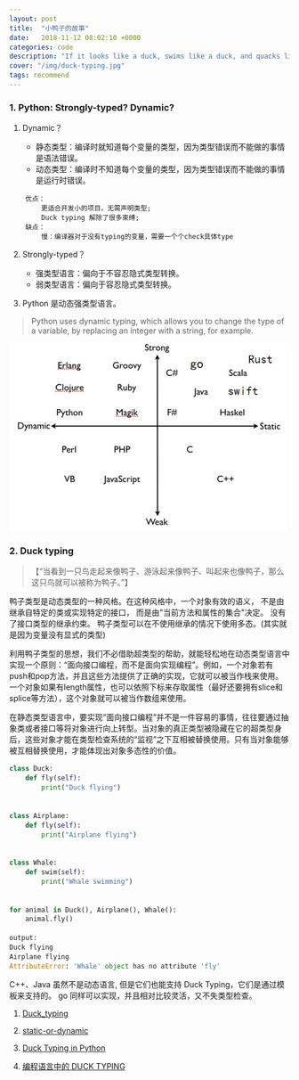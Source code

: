 ```yaml
---
layout: post
title:  "小鸭子的故事"
date:   2018-11-12 08:02:10 +0000
categories: code
description: "If it looks like a duck, swims like a duck, and quacks like a duck, then it probably is a duck."
cover: "/img/duck-typing.jpg"
tags: recommend
---
```

### 1. Python: Strongly-typed? Dynamic?

1. Dynamic？

    - 静态类型：编译时就知道每个变量的类型，因为类型错误而不能做的事情是语法错误。
    - 动态类型：编译时不知道每个变量的类型，因为类型错误而不能做的事情是运行时错误。
```
    优点：
        更适合开发小的项目，无需声明类型;
        Duck typing 解除了很多束缚;
    缺点：
        慢：编译器对于没有typing的变量，需要一个个check具体type
```

2. Strongly-typed？

    - 强类型语言：偏向于不容忍隐式类型转换。
    - 弱类型语言：偏向于容忍隐式类型转换。

3. Python 是动态强类型语言。

> Python uses dynamic typing, which allows you to change the type of a variable, by replacing an integer with a string, for example.

![lang](/img/programing_lang.jpg)


### 2. Duck typing

>【“当看到一只鸟走起来像鸭子、游泳起来像鸭子、叫起来也像鸭子，那么这只鸟就可以被称为鸭子。”】

鸭子类型是动态类型的一种风格。在这种风格中，一个对象有效的语义，
不是由继承自特定的类或实现特定的接口，
而是由"当前方法和属性的集合"决定。
没有了接口类型的继承约束。
鸭子类型可以在不使用继承的情况下使用多态。(其实就是因为变量没有显式的类型)

利用鸭子类型的思想，我们不必借助超类型的帮助，就能轻松地在动态类型语言中实现一个原则：“面向接口编程，而不是面向实现编程”。例如，一个对象若有push和pop方法，并且这些方法提供了正确的实现，它就可以被当作栈来使用。一个对象如果有length属性，也可以依照下标来存取属性（最好还要拥有slice和splice等方法），这个对象就可以被当作数组来使用。

在静态类型语言中，要实现“面向接口编程”并不是一件容易的事情，往往要通过抽象类或者接口等将对象进行向上转型。当对象的真正类型被隐藏在它的超类型身后，这些对象才能在类型检查系统的“监视”之下互相被替换使用。只有当对象能够被互相替换使用，才能体现出对象多态性的价值。

```python
class Duck:
    def fly(self):
        print("Duck flying")


class Airplane:
    def fly(self):
        print("Airplane flying")


class Whale:
    def swim(self):
        print("Whale swimming")


for animal in Duck(), Airplane(), Whale():
    animal.fly()

output:
Duck flying
Airplane flying
AttributeError: 'Whale' object has no attribute 'fly'

```

C++、Java 虽然不是动态语言, 但是它们也能支持 Duck Typing，它们是通过模板来支持的。
go 同样可以实现，并且相对比较灵活，又不失类型检查。

<div class="footnotes">
  <ol>
    <li>
      <p><a href="https://en.wikipedia.org/wiki/Duck_typing">Duck_typing</a></p>
    </li>
    <li>
      <p><a href="https://dustyprogrammer-blog.tumblr.com/post/16746798643/should-your-start-up-go-static-or-dynamic">static-or-dynamic</a></p>
    </li>
    <li>
      <p><a href="http://www.voidspace.org.uk/python/articles/duck_typing.shtml">Duck Typing in Python</a></p>
    </li>
    <li>
      <p><a href="https://segmentfault.com/a/1190000019607240">编程语言中的 DUCK TYPING</a></p>
    </li>
  </ol>
</div>
